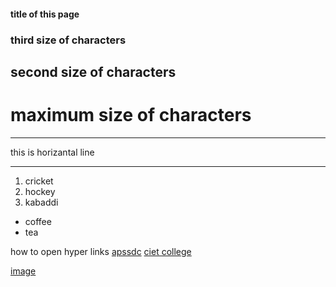 #### title of this page
### third size of characters
## second size of characters
# maximum size of characters


***
this is horizantal line
***

1. cricket
2. hockey
3. kabaddi

- coffee 
- tea


how to open hyper links [apssdc](https://www.apssdc.in/)
[ciet college](https://www.chalapthiengg.ac.in/)

[image](https://www.google.com/url?sa=i&url=https%3A%2F%2Fwww.tollywood.net%2Fefforts-to-rope-in-jr-ntr-to-play-chief-minister%2F&psig=AOvVaw17lkVwkn8hUqBYdHF-YuWQ&ust=1612428574224000&source=images&cd=vfe&ved=0CAIQjRxqFwoTCMD2pdaqze4CFQAAAAAdAAAAABAD)

